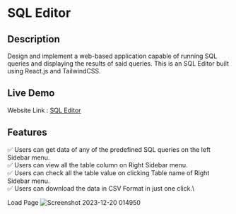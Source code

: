 # SQL Editor

## Description

Design and implement a web-based application capable of running SQL queries and displaying the results of said queries. 
This is an SQL Editor built using React.js and TailwindCSS.

## Live Demo

Website Link : [SQL Editor](https://sql-editor-taupe.vercel.app/)

## Features

:white_check_mark: Users can get data of any of the predefined SQL queries on the left Sidebar menu.\
:white_check_mark: Users can view all the table column on Right Sidebar menu.\
:white_check_mark: Users can check all the table value on clicking Table name of Right Sidebar menu.\
:white_check_mark: Users can download the data in CSV Format in just one click.\

Load Page
![Screenshot 2023-12-20 014950](https://github.com/riya01-20/SQL_EDITOR/assets/104990214/e133a593-0114-4fff-9b6e-f7ccff7a3704)
